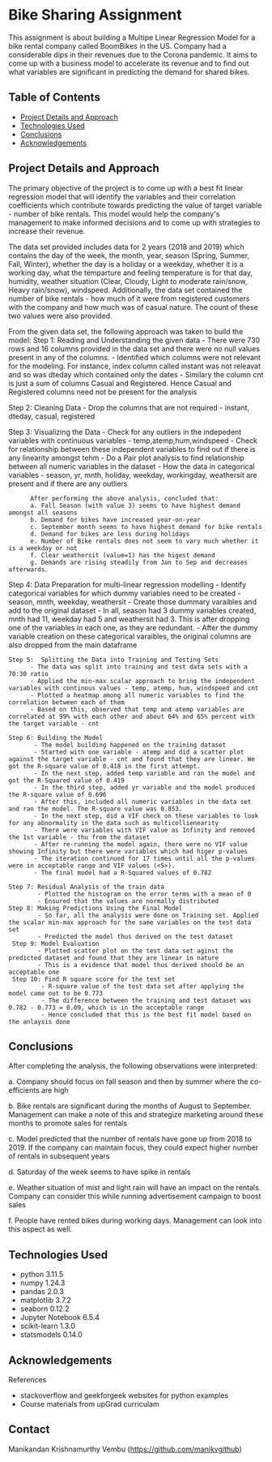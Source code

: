 # Bike Sharing Assignment
This assignment is about building a Multipe Linear Regression Model for a bike rental company called BoomBikes in the US.  Company had a considerable dips in their revenues due to the Corona pandemic. It aims to come up with a business model to accelerate its revenue and to find out what variables are significant in predicting the demand for shared bikes.


## Table of Contents
* [Project Details and Approach](#project-details-and-approach)
* [Technologies Used](#technologies-used)
* [Conclusions](#conclusions)
* [Acknowledgements](#acknowledgements)


## Project Details and Approach
The primary objective of the project is to come up with a best fit linear regression model that will identify the variables and their correlation coefficients which contribute towards predicting the value of target variable - number of bike rentals. This model would help the company's management to make informed decisions and to come up with strategies to increase their revenue.  

The data set provided includes data for 2 years (2018 and 2019) which contains the day of the week, the month, year, season (Spring, Summer, Fall, Winter), whether the day is a holiday or a weekday, whether it is a working day, what the temparture and feeling temperature is for that day, humidity, weather situation (Clear, Cloudy, Light to moderate rain/snow, Heavy rain/snow), windspeed. Additionally, the data set contained the number of bike rentals - how much of it were from registered customers with the company and how much was of casual nature. The count of these two values were also provided.

From the given data set, the following approach was taken to build the model:
  Step 1: Reading and Understanding the given data 
       -  There were 730 rows and 16 columns provided in the data set and there were no null values present in any of the columns.
       -  Identified which columns were not relevant for the modeling. For instance, index column called instant was not releavat and so was dteday which contained only the dates
        - Similary the column cnt is just a sum of columns Casual and Registered. Hence Casual and Registered columns need not be present for the analysis

  Step 2: Cleaning Data
       - Drop the columns that are not required - instant, dteday, casual, registered

  Step 3: Visualizing the Data
        - Check for any outliers in the indepedent variables with continuous variables - temp,atemp,hum,windspeed
        - Check for relationship between these independent variables to find out if there is any linearity amongst tehm
        - Do a Pair plot analysis to find relationship between all numeric variables in the dataset
        - How the data in categorical variables - season, yr, mnth, holiday, weekday, workingday, weathersit are present and if there are any outliers
        
          After performing the above analysis, concluded that:
          a. Fall Season (with value 3) seems to have highest demand amongst all seasons
          b. Demand for bikes have increased year-on-year
          c. September month seems to have highest demand for bike rentals
          d. Demand for bikes are less during holidays
          e. Number of Bike rentals does not seem to vary much whether it is a weekday or not
          f. Clear weathersit (value=1) has the higest demand
          g. Demands are rising steadily from Jan to Sep and decreases afterwards.

   Step 4: Data Preparation for multi-linear regression modelling
          - Identify categorical variables for which dummy variables need to be created - season, mnth, weekday, weathersit
          - Create those dummary varaibles and add to the original dataset
          - In all, season had 3 dummy variables created, mnth had 11, weekday had 5 and weathersit had 3. This is after dropping one of the variables in each one, as they are redundant. 
           - After the dummy variable creation on these categorical varaibles, the original columns are also dropped from the main dataframe

    Step 5:  Splitting the Data into Training and Testing Sets
          - The data was split into training and test data sets with a 70:30 ratio
          - Applied the min-max scalar approach to bring the independent variables with continous values - temp, atemp, hum, windspeed and cnt
          - Plotted a heatmap among all numeric variables to find the correlation between each of them
          - Based on this, observed that temp and atemp variables are correlated at 99% with each other and about 64% and 65% percent with the target variable - cnt

    Step 6: Building the Model
           - The model building happened on the training dataset
           - Started with one variable - atemp and did a scatter plot against the target variable - cnt and found that they are linear. We got the R-square value of 0.418 in the first attempt.
           - In the next step, added temp variable and ran the model and got the R-Squared value of 0.419
           - In the third step, added yr variable and the model produced the R-square value of 0.696
           - After this, included all numeric variables in the data set and ran the model. The R-square value was 0.853. 
           - In the next step, did a VIF check on these variables to look for any abnormality in the data such as multicollienearity
           - There were variables with VIF value as Infinity and removed the 1st variable - thu from the dataset
           - After re-running the model again, there were no VIF value showing Infinity but there were variables which had higer p-values
           - The iteration continued for 17 times until all the p-values were in acceptable range and VIF values (<5>).
           - The final model had a R-Squared values of 0.782

    Step 7: Residual Analysis of the train data
            - Plotted the histogram on the error terms with a mean of 0
            - Ensured that the values are normally distributed
    Step 8: Making Predictions Using the Final Model
            - So far, all the analysis were done on Training set. Applied the scalar min-max approach for the same variables on the test data set
            - Predicted the model thus derived on the test dataset
     Step 9: Model Evaluation  
            - Plotted scatter plot on the test data set aginst the predicted dataset and found that they are linear in nature
            - This is a evidence that model thus derived should be an acceptable one
     Step 10: Find R square score for the test set
             - R-square value of the test data set after applying the model came out to be 0.773
             - The difference between the training and test dataset was 0.782 - 0.773 = 0.09, which is in the acceptable range
             - Hence concluded that this is the best fit model based on the anlaysis done   


## Conclusions
After completing the analysis, the following observations were interpreted:

a. Company should focus on fall season and then by summer where the co-efficients are high

b. Bike rentals are significant during the months of August to September. Management can make a note of this and strategize marketing around these months to promote sales for rentals

c. Model predicted that the number of rentals have gone up from 2018 to 2019. If the company can maintain focus, they could expect higher number of rentals in subsequent years

d. Saturday of the week seems to have spike in rentals

e. Weather situation of mist and light rain will have an impact on the rentals. Company can consider this while running advertisement campaign to boost sales

f. People have rented bikes during working days. Management can look into this aspect as well.


## Technologies Used
- python 3.11.5
- numpy 1.24.3
- pandas 2.0.3
- matplotlib 3.7.2
- seaborn 0.12.2
- Jupyter Notebook 6.5.4
- scikit-learn 1.3.0
- statsmodels 0.14.0

## Acknowledgements
References 
- stackoverflow and geekforgeek websites for python examples
- Course materials from upGrad curriculam


## Contact
Manikandan Krishnamurthy Vembu (https://github.com/manikvgithub)
